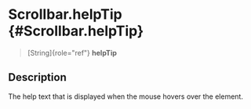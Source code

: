 Scrollbar.helpTip {#Scrollbar.helpTip}
=================

> [String]{role="ref"} **helpTip**

Description
-----------

The help text that is displayed when the mouse hovers over the element.
